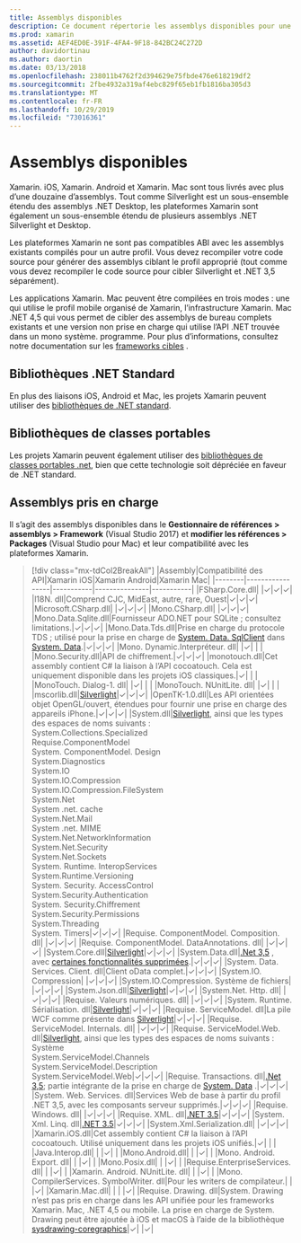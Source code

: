 ```yaml
---
title: Assemblys disponibles
description: Ce document répertorie les assemblys disponibles pour une utilisation dans Xamarin. iOS, Xamarin. Android et Xamarin. Mac. Elle contient également des liens vers la documentation sur les bibliothèques de .NET Standard et les bibliothèques de classes portables.
ms.prod: xamarin
ms.assetid: AEF4ED0E-391F-4FA4-9F18-842BC24C272D
author: davidortinau
ms.author: daortin
ms.date: 03/13/2018
ms.openlocfilehash: 238011b4762f2d394629e75fbde476e618219df2
ms.sourcegitcommit: 2fbe4932a319af4ebc829f65eb1fb1816ba305d3
ms.translationtype: MT
ms.contentlocale: fr-FR
ms.lasthandoff: 10/29/2019
ms.locfileid: "73016361"
---
```

# <a name="available-assemblies"></a>Assemblys disponibles

Xamarin. iOS, Xamarin. Android et Xamarin. Mac sont tous livrés avec plus d’une douzaine d’assemblys. Tout comme Silverlight est un sous-ensemble étendu des assemblys .NET Desktop, les plateformes Xamarin sont également un sous-ensemble étendu de plusieurs assemblys .NET Silverlight et Desktop.

Les plateformes Xamarin ne sont pas compatibles ABI avec les assemblys existants compilés pour un autre profil. Vous devez recompiler votre code source pour générer des assemblys ciblant le profil approprié (tout comme vous devez recompiler le code source pour cibler Silverlight et .NET 3,5 séparément).

Les applications Xamarin. Mac peuvent être compilées en trois modes : une qui utilise le profil mobile organisé de Xamarin, l’infrastructure Xamarin. Mac .NET 4,5 qui vous permet de cibler des assemblys de bureau complets existants et une version non prise en charge qui utilise l’API .NET trouvée dans un mono système. programme. Pour plus d’informations, consultez notre documentation sur les [frameworks cibles](~/mac/platform/target-framework.md) .

## <a name="net-standard-libraries"></a>Bibliothèques .NET Standard

En plus des liaisons iOS, Android et Mac, les projets Xamarin peuvent utiliser des [bibliothèques de .NET standard](~/cross-platform/app-fundamentals/net-standard.md).

## <a name="portable-class-libraries"></a>Bibliothèques de classes portables

Les projets Xamarin peuvent également utiliser des [bibliothèques de classes portables .net](~/cross-platform/app-fundamentals/pcl.md), bien que cette technologie soit dépréciée en faveur de .NET standard.

## <a name="supported-assemblies"></a>Assemblys pris en charge

Il s’agit des assemblys disponibles dans le **Gestionnaire de références > assemblys > Framework** (Visual Studio 2017) et **modifier les références > Packages** (Visual Studio pour Mac) et leur compatibilité avec les plateformes Xamarin.

> [!div class="mx-tdCol2BreakAll"]
> |Assembly|Compatibilité des API|Xamarin iOS|Xamarin Android|Xamarin Mac|
> |--------|-----------------|-----------|---------------|-----------|
> |FSharp.Core.dll| |✓|✓|✓|
> |l18N. dll|Comprend CJC, MidEast, autre, rare, Ouest|✓|✓|✓|
> |Microsoft.CSharp.dll| |✓|✓|✓|
> |Mono.CSharp.dll| |✓|✓|✓|
> |Mono.Data.Sqlite.dll|Fournisseur ADO.NET pour SQLite ; consultez limitations.|✓|✓|✓|
> |Mono.Data.Tds.dll|Prise en charge du protocole TDS ; utilisé pour la prise en charge de [System. Data. SqlClient](xref:System.Data.SqlClient) dans [System. Data](xref:System.Data).|✓|✓|✓|
> |Mono. Dynamic. &#8203;Interpréteur. dll| |✓| | |
> |Mono.Security.dll|API de chiffrement.|✓|✓|✓|
> |monotouch.dll|Cet assembly contient C# la liaison à l’API cocoatouch. Cela est uniquement disponible dans les projets iOS classiques.|✓| | |
> |MonoTouch. &#8203;Dialog-1. dll| |✓| | |
> |MonoTouch. &#8203;NUnitLite. dll| |✓| | |
> |mscorlib.dll|[Silverlight](https://msdn.microsoft.com/library/cc838194(VS.95).aspx)|✓|✓|✓|
> |OpenTK-1.0.dll|Les API orientées objet OpenGL/ouvert, étendues pour fournir une prise en charge des appareils iPhone.|✓|✓|✓|
> |System.dll|[Silverlight](https://msdn.microsoft.com/library/cc838194(VS.95).aspx), ainsi que les types des espaces de noms suivants :<br />System.Collections.Specialized<br />Requise. &#8203;ComponentModel<br />System. ComponentModel. Design<br />System.Diagnostics<br />System.IO<br />System.IO.Compression<br />System.IO.Compression.FileSystem<br />System.Net<br />System .net. cache<br />System.Net.Mail<br />System .net. MIME<br />System.Net. &#8203;NetworkInformation<br />System.Net.Security<br />System.Net.Sockets<br />System. Runtime. &#8203;InteropServices<br />System.Runtime.Versioning<br />System. Security. &#8203;AccessControl<br />System.Security.Authentication<br />System. Security. &#8203;Chiffrement<br />System.Security.Permissions<br />System.Threading<br />System. Timers|✓|✓|✓|
> |Requise. &#8203;ComponentModel. &#8203;Composition. dll| |✓|✓|✓|
> |Requise. &#8203;ComponentModel. &#8203;DataAnnotations. dll| |✓|✓|✓|
> |System.Core.dll|[Silverlight](https://msdn.microsoft.com/library/cc838194(VS.95).aspx)|✓|✓|✓|
> |System.Data.dll|[.Net 3,5](https://msdn.microsoft.com/library/ms229335.aspx) , avec [certaines fonctionnalités supprimées](~/ios/data-cloud/system.data.md).|✓|✓|✓|
> |System. Data. &#8203;Services. &#8203;Client. dll|Client oData complet.|✓|✓|✓|
> |System.IO. &#8203;Compression| |✓|✓|✓|
> |System.IO. &#8203;Compression. &#8203;Système de fichiers| |✓|✓|✓|
> |System.Json.dll|[Silverlight](https://msdn.microsoft.com/library/cc838194(VS.95).aspx)|✓|✓|✓|
> |System.Net. &#8203;Http. dll| |✓|✓|✓|
> |Requise. &#8203;Valeurs numériques. dll| |✓|✓|✓|
> |System. Runtime. &#8203;Sérialisation. dll|[Silverlight](https://msdn.microsoft.com/library/cc838194(VS.95).aspx)|✓|✓|✓|
> |Requise. &#8203;ServiceModel. dll|La pile WCF comme présente dans [Silverlight](https://msdn.microsoft.com/library/cc838194(VS.95).aspx)|✓|✓|✓|
> |Requise. &#8203;ServiceModel. &#8203;Internals. dll| |✓|✓|✓|
> |Requise. &#8203;ServiceModel. &#8203;Web. dll|[Silverlight](https://msdn.microsoft.com/library/cc838194(VS.95).aspx), ainsi que les types des espaces de noms suivants : <br />Système<br />System.ServiceModel.Channels<br />System.ServiceModel.Description<br />System.ServiceModel.Web|✓|✓|✓|
> |Requise. &#8203;Transactions. dll|[.Net 3,5](https://msdn.microsoft.com/library/ms229335.aspx); partie intégrante de la prise en charge de [System. Data](~/ios/data-cloud/system.data.md) .|✓|✓|✓|
> |System. Web. &#8203;Services. dll|Services Web de base à partir du profil .NET 3,5, avec les composants serveur supprimés.|✓|✓|✓|
> |Requise. &#8203;Windows. dll| |✓|✓|✓|
> |Requise. &#8203;XML. dll|[.NET 3.5](https://msdn.microsoft.com/library/ms229335.aspx)|✓|✓|✓|
> |System. Xml. &#8203;Linq. dll|[.NET 3.5](https://msdn.microsoft.com/library/ms229335.aspx)|✓|✓|✓|
> |System.Xml.Serialization.dll| |✓|✓|✓|
> |Xamarin.iOS.dll|Cet assembly contient C# la liaison à l’API cocoatouch. Utilisé uniquement dans les projets iOS unifiés.|✓| | |
> |Java.Interop.dll| | |✓| |
> |Mono.Android.dll| | |✓| |
> |Mono. Android. &#8203;Export. dll| | |✓| |
> |Mono.Posix.dll| | |✓| |
> |Requise. &#8203;EnterpriseServices. dll| | |✓| |
> |Xamarin. Android. &#8203;NUnitLite. dll| | |✓| |
> |Mono. CompilerServices. &#8203;SymbolWriter. dll|Pour les writers de compilateur.| | |✓|
> |Xamarin.Mac.dll| | | |✓|
> |Requise. &#8203;Drawing. dll|System. Drawing n’est pas pris en charge dans les API unifiée pour les frameworks Xamarin. Mac, .NET 4,5 ou mobile. La prise en charge de System. Drawing peut être ajoutée à iOS et macOS à l’aide de la bibliothèque [sysdrawing-coregraphics](https://github.com/mono/sysdrawing-coregraphics)|✓| |✓|
